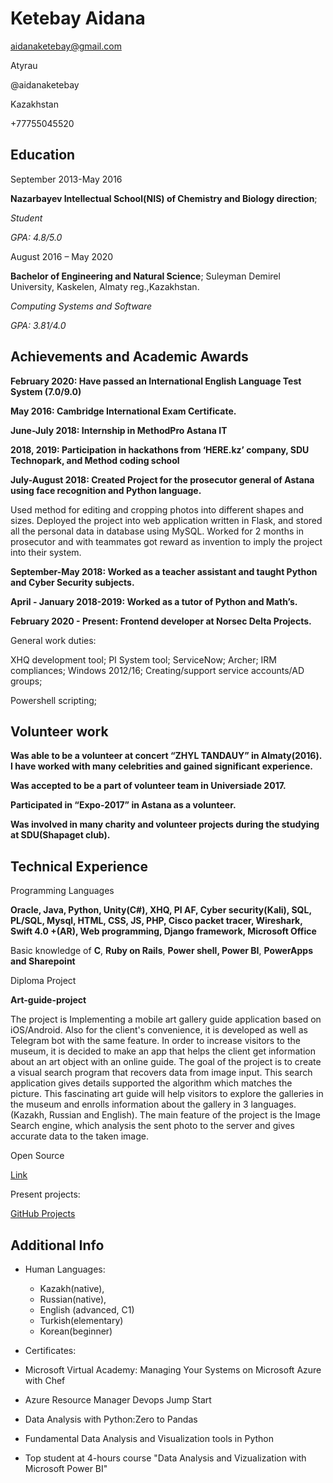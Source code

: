 Ketebay Aidana
==============

aidanaketebay@gmail.com

Atyrau

@aidanaketebay

Kazakhstan

+77755045520

Education
---------

September 2013-May 2016

**Nazarbayev Intellectual School(NIS) of Chemistry and Biology direction**;

_Student_

_GPA: 4.8/5.0_

August 2016 – May 2020

**Bachelor of Engineering and Natural Science**; Suleyman Demirel University, Kaskelen, Almaty reg.,Kazakhstan.

_Computing Systems and Software_

_GPA: 3.81/4.0_

Achievements and Academic Awards
--------------------------------

**February 2020: Have passed an International English Language Test System (7.0/9.0)**

**May 2016: Cambridge International Exam Certificate.**

**June-July 2018: Internship in MethodPro Astana IT**

**2018, 2019: Participation in hackathons from ‘HERE.kz’ company, SDU Technopark, and Method coding school**

**July-August 2018: Created Project for the prosecutor general of Astana using face recognition and Python language.**

Used method for editing and cropping photos into different shapes and sizes. Deployed the project into web application written in Flask, and stored all the personal data in database using MySQL. Worked for 2 months in prosecutor and with teammates got reward as invention to imply the project into their system.

**September-May 2018: Worked as a teacher assistant and taught Python and Cyber Security subjects.**

**April - January 2018-2019: Worked as a tutor of Python and Math’s.**

**February 2020 - Present: Frontend developer at Norsec Delta Projects.**

General work duties:

XHQ development tool; PI System tool; ServiceNow; Archer; IRM compliances; Windows 2012/16; Creating/support service accounts/AD groups;

Powershell scripting;

Volunteer work
--------------

**Was able to be a volunteer at concert “ZHYL TANDAUY” in Almaty(2016). I have worked with many celebrities and gained significant experience.**

**Was accepted to be a part of volunteer team in Universiade 2017.**

**Participated in “Expo-2017” in Astana as a volunteer.**

**Was involved in many charity and volunteer projects during the studying at SDU(Shapaget club).**

Technical Experience
--------------------

Programming Languages

**Oracle, Java, Python, Unity(C#), XHQ, PI AF, Cyber security(Kali), SQL, PL/SQL, Mysql, HTML, CSS, JS, PHP, Cisco packet tracer, Wireshark, Swift 4.0 +(AR), Web programming, Django framework, Microsoft Office**

Basic knowledge of **C**, **Ruby on Rails**, **Power shell, Power BI**, **PowerApps and Sharepoint**

Diploma Project

**Art-guide-project**

The project is Implementing a mobile art gallery guide application based on iOS/Android. Also for the client's convenience, it is developed as well as Telegram bot with the same feature. In order to increase visitors to the museum, it is decided to make an app that helps the client get information about an art object with an online guide. The goal of the project is to create a visual search program that recovers data from image input. This search application gives details supported the algorithm which matches the picture. This fascinating art guide will help visitors to explore the galleries in the museum and enrolls information about the gallery in 3 languages. (Kazakh, Russian and English). The main feature of the project is the Image Search engine, which analysis the sent photo to the server and gives accurate data to the taken image.

Open Source

[Link](https://github.com/aidanaketebay/Art-guide-project-Diploma-work)

Present projects:

[GitHub Projects](https://github.com/aidanaketebay)

Additional Info
---------------

*   Human Languages:
    
    *   Kazakh(native),
    *   Russian(native),
    *   English (advanced, C1)
    *   Turkish(elementary)
    *   Korean(beginner)
*   Certificates:
    

*   Microsoft Virtual Academy: Managing Your Systems on Microsoft Azure with Chef
    
*   Azure Resource Manager Devops Jump Start
    
*   Data Analysis with Python:Zero to Pandas
    
*   Fundamental Data Analysis and Visualization tools in Python
    
*   Top student at 4-hours course "Data Analysis and Vizualization with Microsoft Power BI"
